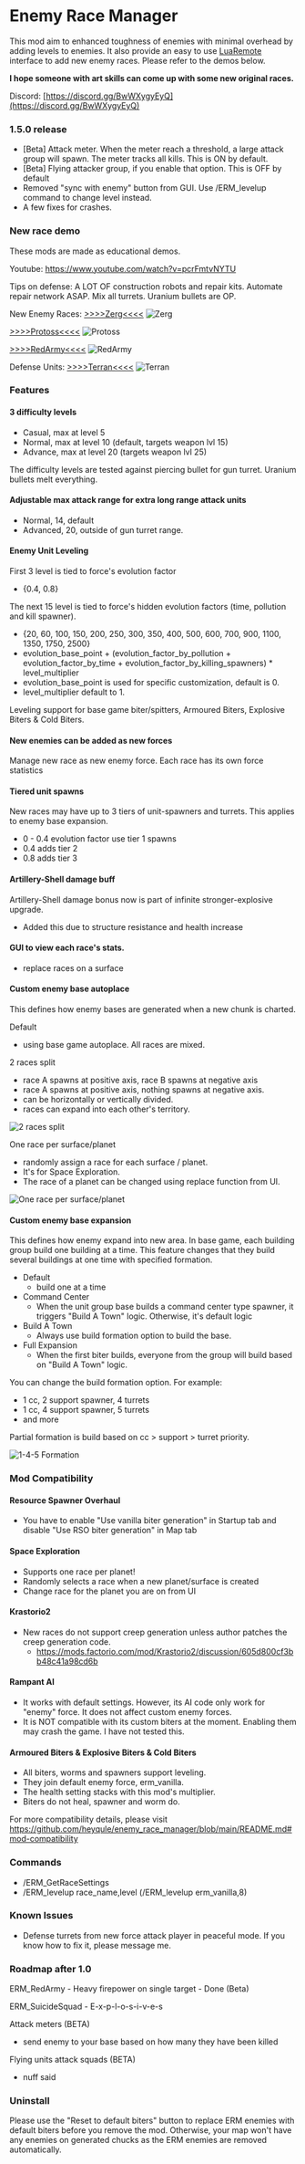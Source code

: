 # Enemy Race Manager
This mod aim to enhanced toughness of enemies with minimal overhead by adding levels to enemies.
It also provide an easy to use [LuaRemote](https://lua-api.factorio.com/latest/LuaRemote.html) interface to add new enemy races. Please refer to the demos below.

**I hope someone with art skills can come up with some new original races.**

Discord:  [https://discord.gg/BwWXygyEyQ](https://discord.gg/BwWXygyEyQ)

### 1.5.0 release
- [Beta] Attack meter.  When the meter reach a threshold, a large attack group will spawn.  The meter tracks all kills. This is ON by default.
- [Beta] Flying attacker group, if you enable that option. This is OFF by default
- Removed "sync with enemy" button from GUI.  Use /ERM_levelup command to change level instead.
- A few fixes for crashes.

### New race demo
These mods are made as educational demos.

Youtube: https://www.youtube.com/watch?v=pcrFmtvNYTU

Tips on defense: A LOT OF construction robots and repair kits. Automate repair network ASAP.  Mix all turrets.  Uranium bullets are OP.

New Enemy Races:
[>>>>Zerg<<<<](https://mods.factorio.com/mod/erm_zerg)
![Zerg](https://mods-data.factorio.com/assets/d5713783b19c4ba3ca97ab578182e61c72ec11a0.png "Zerg")

[>>>>Protoss<<<<](https://mods.factorio.com/mod/erm_toss)
![Protoss](https://mods-data.factorio.com/assets/01f1d66653ee245f5abe8d5bacf6d359bb6e9c97.png "Protoss")

[>>>>RedArmy<<<<](https://mods.factorio.com/mod/erm_redarmy)
![RedArmy](https://mods-data.factorio.com/assets/d46b286c763a8b9fdbab23eb8bea2dee905a701f.png "RedArmy")

Defense Units:
[>>>>Terran<<<<](https://mods.factorio.com/mod/erm_terran)
![Terran](https://mods-data.factorio.com/assets/8edb5f447c0a754f1071256c950107fcae32bfa0.png "Terran")

### Features
#### 3 difficulty levels
* Casual, max at level 5
* Normal, max at level 10 (default, targets weapon lvl 15)
* Advance, max at level 20 (targets weapon lvl 25)

The difficulty levels are tested against piercing bullet for gun turret.  Uranium bullets melt everything.

#### Adjustable max attack range for extra long range attack units
* Normal, 14, default
* Advanced, 20, outside of gun turret range.

#### Enemy Unit Leveling
First 3 level is tied to force's evolution factor

* {0.4, 0.8}

The next 15 level is tied to force's hidden evolution factors (time, pollution and kill spawner).

* {20, 60, 100, 150, 200, 250, 300, 350, 400, 500, 600, 700, 900, 1100, 1350, 1750, 2500}
* evolution_base_point + (evolution_factor_by_pollution + evolution_factor_by_time + evolution_factor_by_killing_spawners) * level_multiplier
* evolution_base_point is used for specific customization, default is 0.
* level_multiplier default to 1.

Leveling support for base game biter/spitters, Armoured Biters, Explosive Biters & Cold Biters.

#### New enemies can be added as new forces

Manage new race as new enemy force.  Each race has its own force statistics

#### Tiered unit spawns
New races may have up to 3 tiers of unit-spawners and turrets.  This applies to enemy base expansion.

* 0 - 0.4 evolution factor use tier 1 spawns
* 0.4 adds tier 2
* 0.8 adds tier 3

#### Artillery-Shell damage buff
Artillery-Shell damage bonus now is part of infinite stronger-explosive upgrade.

* Added this due to structure resistance and health increase

#### GUI to view each race's stats.
* replace races on a surface

#### Custom enemy base autoplace
This defines how enemy bases are generated when a new chunk is charted.

Default

* using base game autoplace. All races are mixed.

2 races split

* race A spawns at positive axis, race B spawns at negative axis
* race A spawns at positive axis, nothing spawns at negative axis.
* can be horizontally or vertically divided.
* races can expand into each other's territory.

![2 races split](https://mods-data.factorio.com/assets/4a18da6eda30b7f3e8bc3c1dea98f42115b90eaa.png "2 races split")

One race per surface/planet

* randomly assign a race for each surface / planet.
* It's for Space Exploration.
* The race of a planet can be changed using replace function from UI.

![One race per surface/planet](https://mods-data.factorio.com/assets/0da5fad0ee211f160a359e8b994e80269716a56e.png "One race per surface")

#### Custom enemy base expansion
This defines how enemy expand into new area.  In base game, each building group build one building at a time.  This feature changes that they build several buildings at one time with specified formation.

* Default
  - build one at a time
* Command Center
  - When the unit group base builds a command center type spawner, it triggers "Build A Town" logic. Otherwise, it's default logic
* Build A Town
  - Always use build formation option to build the base.
* Full Expansion
  - When the first biter builds, everyone from the group will build based on "Build A Town" logic.

You can change the build formation option. For example:

* 1 cc, 2 support spawner, 4 turrets
* 1 cc, 4 support spawner, 5 turrets
* and more

Partial formation is build based on cc > support > turret priority.

![1-4-5 Formation](https://mods-data.factorio.com/assets/42b016483f30cb37d009e59b417a82e1c4a362b9.png "1-4-5 Formation")

### Mod Compatibility

#### Resource Spawner Overhaul
- You have to enable "Use vanilla biter generation" in Startup tab and disable "Use RSO biter generation" in Map tab

#### Space Exploration
- Supports one race per planet!
- Randomly selects a race when a new planet/surface is created
- Change race for the planet you are on from UI

#### Krastorio2
- New races do not support creep generation unless author patches the creep generation code.
  - https://mods.factorio.com/mod/Krastorio2/discussion/605d800cf3bb48c41a98cd6b

#### Rampant AI
- It works with default settings.  However, its AI code only work for "enemy" force.  It does not affect custom enemy forces.
- It is NOT compatible with its custom biters at the moment.  Enabling them may crash the game.  I have not tested this.

#### Armoured Biters & Explosive Biters & Cold Biters
- All biters, worms and spawners support leveling.
- They join default enemy force, erm_vanilla.
- The health setting stacks with this mod's multiplier.
- Biters do not heal, spawner and worm do.

For more compatibility details, please visit https://github.com/heyqule/enemy_race_manager/blob/main/README.md#mod-compatibility

### Commands
- /ERM_GetRaceSettings
- /ERM_levelup race_name,level  (/ERM_levelup erm_vanilla,8)

### Known Issues
* Defense turrets from new force attack player in peaceful mode. If you know how to fix it, please message me.

### Roadmap after 1.0
ERM_RedArmy - Heavy firepower on single target - Done (Beta)

ERM_SuicideSquad - E-x-p-l-o-s-i-v-e-s

Attack meters (BETA)

* send enemy to your base based on how many they have been killed

Flying units attack squads (BETA)

* nuff said

### Uninstall
Please use the "Reset to default biters" button to replace ERM enemies with default biters before you remove the mod.  Otherwise, your map won't have any enemies on generated chucks as the ERM enemies are removed automatically.